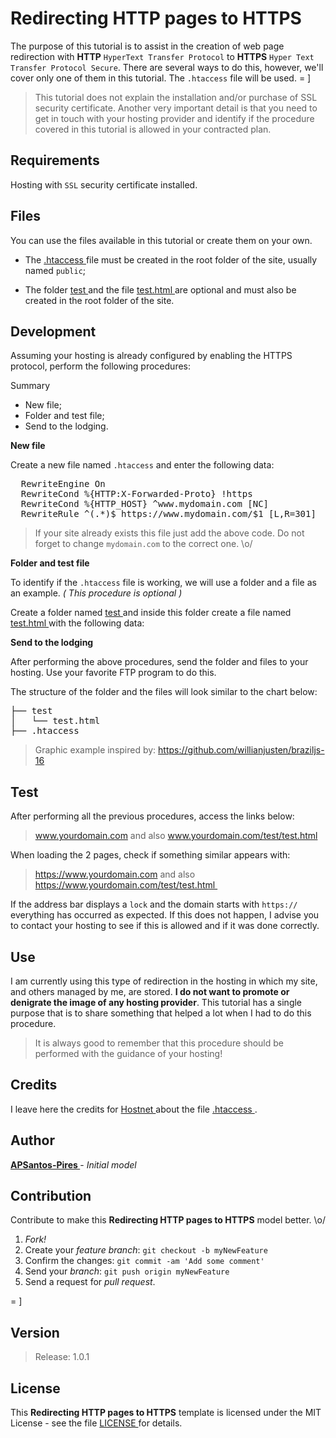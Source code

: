 # Redirecting HTTP pages to HTTPS

The purpose of this tutorial is to assist in the creation of web page redirection with **HTTP** `HyperText Transfer Protocol` to **HTTPS** `Hyper Text Transfer Protocol Secure`. There are several ways to do this, however, we'll cover only one of them in this tutorial. The `.htaccess` file will be used. = ]

> This tutorial does not explain the installation and/or purchase of SSL security certificate. Another very important detail is that you need to get in touch with your hosting provider and identify if the procedure covered in this tutorial is allowed in your contracted plan.

## Requirements

Hosting with `SSL` security certificate installed.

## Files

You can use the files available in this tutorial or create them on your own. 

- The [ .htaccess ]( .htaccess ) file must be created in the root folder of the site, usually named `public`; 

- The folder [ test ]( test/ ) and the file [ test.html ]( test/test.html ) are optional and must also be created in the root folder of the site.

## Development

Assuming your hosting is already configured by enabling the HTTPS protocol, perform the following procedures:

Summary

- New file;
- Folder and test file;
- Send to the lodging.

**New file**

Create a new file named `.htaccess` and enter the following data:

<pre>
  RewriteEngine On
  RewriteCond %{HTTP:X-Forwarded-Proto} !https
  RewriteCond %{HTTP_HOST} ^www.mydomain.com [NC]
  RewriteRule ^(.*)$ https://www.mydomain.com/$1 [L,R=301]
</pre>

> If your site already exists this file just add the above code. Do not forget to change `mydomain.com` to the correct one. \o/

**Folder and test file**

To identify if the `.htaccess` file is working, we will use a folder and a file as an example. *( This procedure is optional )*

Create a folder named [ test ]( test/ ) and inside this folder create a file named [ test.html ]( test/test.html ) with the following data:

**Send to the lodging**

After performing the above procedures, send the folder and files to your hosting. Use your favorite FTP program to do this.

The structure of the folder and the files will look similar to the chart below:

<pre>
├── test
│   └── test.html
├── .htaccess
</pre>

> Graphic example inspired by: https://github.com/willianjusten/braziljs-16

## Test

After performing all the previous procedures, access the links below:

> www.yourdomain.com and also www.yourdomain.com/test/test.html

When loading the 2 pages, check if something similar appears with:

> https://www.yourdomain.com and also https://www.yourdomain.com/test/test.html 

If the address bar displays a `lock` and the domain starts with `https://` everything has occurred as expected. If this does not happen, I advise you to contact your hosting to see if this is allowed and if it was done correctly.

## Use

I am currently using this type of redirection in the hosting in which my site, and others managed by me, are stored. **I do not want to promote or denigrate the image of any hosting provider**. This tutorial has a single purpose that is to share something that helped a lot when I had to do this procedure.

> It is always good to remember that this procedure should be performed with the guidance of your hosting!

## Credits

I leave here the credits for [ Hostnet ]( https://www.hostnet.com.br/ ) about the file [ .htaccess ]( .htaccess ).

## Author

**[ APSantos-Pires ]( https://github.com/APSantos-Pires )** - *Initial model*

## Contribution

Contribute to make this **Redirecting HTTP pages to HTTPS** model better. \o/

1. *Fork!*
2. Create your *feature branch*: `git checkout -b myNewFeature`
3. Confirm the changes: `git commit -am 'Add some comment'`
4. Send your *branch*: `git push origin myNewFeature`
5. Send a request for *pull request*.

= ]

## Version

> Release: 1.0.1

## License

This **Redirecting HTTP pages to HTTPS** template is licensed under the MIT License - see the file [ LICENSE ]( LICENSE ) for details.
